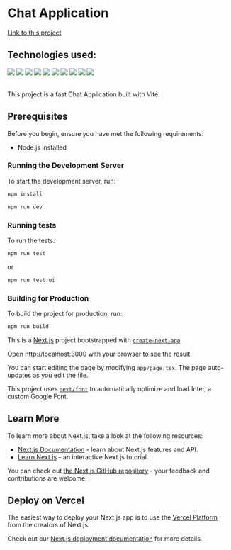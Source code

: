 # Chat Application

[Link to this project](https://fast-chat-app.vercel.app/)

## Technologies used:

   <div>
    <a><img src="https://img.shields.io/badge/Node.js-5FA04E.svg?style=for-the-badge&logo=nodedotjs&logoColor=white"target="_blank">
    <a><img src="https://img.shields.io/badge/TypeScript-3178C6.svg?style=for-the-badge&logo=TypeScript&logoColor=white" target="_blank">
    <a><img src="https://img.shields.io/badge/React-61DAFB.svg?style=for-the-badge&logo=React&logoColor=black" target="_blank">
    <a><img src="https://img.shields.io/badge/Next.js-000000.svg?style=for-the-badge&logo=nextdotjs&logoColor=white" target="_blank">
    <a><img src="https://img.shields.io/badge/Redis-FF4438.svg?style=for-the-badge&logo=Redis&logoColor=white" target="_blank">
    <a><img src="https://img.shields.io/badge/Upstash-00E9A3.svg?style=for-the-badge&logo=Upstash&logoColor=white" target="_blank">
    <a><img src="https://img.shields.io/badge/shadcn/ui-000000.svg?style=for-the-badge&logo=shadcn/ui&logoColor=white" target="_blank">
    <a><img src="https://img.shields.io/badge/Tailwind%20CSS-06B6D4.svg?style=for-the-badge&logo=Tailwind-CSS&logoColor=white" target="_blank">
    <a><img src="https://img.shields.io/badge/Vitest-6E9F18.svg?style=for-the-badge&logo=Vitest&logoColor=white" target="_blank">
    <a><img src="https://img.shields.io/badge/Testing%20Library-E33332.svg?style=for-the-badge&logo=Testing-Library&logoColor=white" target="_blank">
   </div>
   <br/>

This project is a fast Chat Application built with Vite.

## Prerequisites

Before you begin, ensure you have met the following requirements:

- Node.js installed

### Running the Development Server

To start the development server, run:

```bash
npm install

```

```bash
npm run dev

```

### Running tests

To run the tests:

```bash
npm run test

```

or

```bash
npm run test:ui

```

### Building for Production

To build the project for production, run:

```bash
npm run build

```

This is a [Next.js](https://nextjs.org/) project bootstrapped with [`create-next-app`](https://github.com/vercel/next.js/tree/canary/packages/create-next-app).

Open [http://localhost:3000](http://localhost:3000) with your browser to see the result.

You can start editing the page by modifying `app/page.tsx`. The page auto-updates as you edit the file.

This project uses [`next/font`](https://nextjs.org/docs/basic-features/font-optimization) to automatically optimize and load Inter, a custom Google Font.

## Learn More

To learn more about Next.js, take a look at the following resources:

- [Next.js Documentation](https://nextjs.org/docs) - learn about Next.js features and API.
- [Learn Next.js](https://nextjs.org/learn) - an interactive Next.js tutorial.

You can check out [the Next.js GitHub repository](https://github.com/vercel/next.js/) - your feedback and contributions are welcome!

## Deploy on Vercel

The easiest way to deploy your Next.js app is to use the [Vercel Platform](https://vercel.com/new?utm_medium=default-template&filter=next.js&utm_source=create-next-app&utm_campaign=create-next-app-readme) from the creators of Next.js.

Check out our [Next.js deployment documentation](https://nextjs.org/docs/deployment) for more details.
